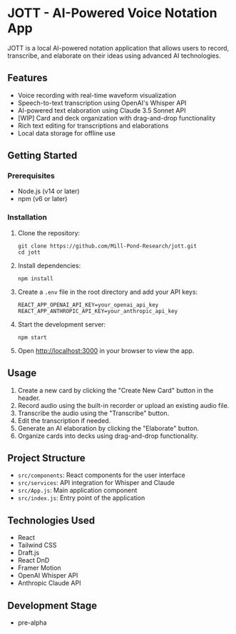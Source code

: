 # JOTT - AI-Powered Voice Notation App

JOTT is a local AI-powered notation application that allows users to record, transcribe, and elaborate on their ideas using advanced AI technologies.

## Features

- Voice recording with real-time waveform visualization
- Speech-to-text transcription using OpenAI's Whisper API
- AI-powered text elaboration using Claude 3.5 Sonnet API
- [WIP] Card and deck organization with drag-and-drop functionality
- Rich text editing for transcriptions and elaborations
- Local data storage for offline use

## Getting Started

### Prerequisites

- Node.js (v14 or later)
- npm (v6 or later)

### Installation

1. Clone the repository:
   ```
   git clone https://github.com/Mill-Pond-Research/jott.git
   cd jott
   ```

2. Install dependencies:
   ```
   npm install
   ```

3. Create a `.env` file in the root directory and add your API keys:
   ```
   REACT_APP_OPENAI_API_KEY=your_openai_api_key
   REACT_APP_ANTHROPIC_API_KEY=your_anthropic_api_key
   ```

4. Start the development server:
   ```
   npm start
   ```

5. Open [http://localhost:3000](http://localhost:3000) in your browser to view the app.

## Usage

1. Create a new card by clicking the "Create New Card" button in the header.
2. Record audio using the built-in recorder or upload an existing audio file.
3. Transcribe the audio using the "Transcribe" button.
4. Edit the transcription if needed.
5. Generate an AI elaboration by clicking the "Elaborate" button.
6. Organize cards into decks using drag-and-drop functionality.

## Project Structure

- `src/components`: React components for the user interface
- `src/services`: API integration for Whisper and Claude
- `src/App.js`: Main application component
- `src/index.js`: Entry point of the application

## Technologies Used

- React
- Tailwind CSS
- Draft.js
- React DnD
- Framer Motion
- OpenAI Whisper API
- Anthropic Claude API

## Development Stage

- pre-alpha
